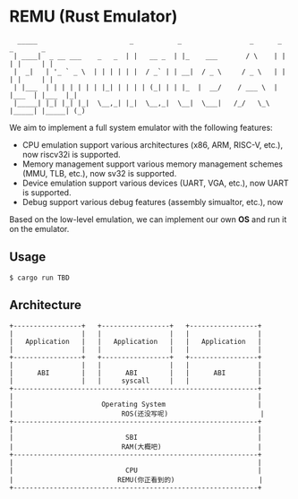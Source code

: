 # REMU (Rust Emulator)

```
  _____                       _           _                 _      _       _       _ 
 | ____|  _ __ ___    _   _  | |   __ _  | |_    ___       / \    | |     | |     | |
 |  _|   | '_ ` _ \  | | | | | |  / _` | | __|  / _ \     / _ \   | |     | |     | |
 | |___  | | | | | | | |_| | | | | (_| | | |_  |  __/    / ___ \  | |___  | |___  |_|
 |_____| |_| |_| |_|  \__,_| |_|  \__,_|  \__|  \___|   /_/   \_\ |_____| |_____| (_)
```


We aim to implement a full system emulator with the following features:
* CPU emulation support various architectures (x86, ARM, RISC-V, etc.), now riscv32i is supported.
* Memory management support various memory management schemes (MMU, TLB, etc.), now sv32 is supported.
* Device emulation support various devices (UART, VGA, etc.), now UART is supported.
* Debug support various debug features (assembly simualtor,  etc.), now 

Based on the low-level emulation, we can implement our own **OS** and run it on the emulator.

## Usage
```
$ cargo run TBD
```

## Architecture
```
+-----------------+   +-----------------+   +-----------------+
|                 |   |                 |   |                 |
|   Application   |   |   Application   |   |   Application   |
|                 |   |                 |   |                 |
+-----------------+   +-----------------+   +-----------------+
|                 |   |                 |   |                 |
|      ABI        |   |      ABI        |   |      ABI        |
|                 |   |     syscall     |   |                 |
+-------------------------------------------------------------+   
|                                                             |
|                      Operating System                       |
|                           ROS(还没写呢)                       |
+-------------------------------------------------------------+
|                                                             |
|                            SBI                              |
|                           RAM(大概吧)                        |
+-------------------------------------------------------------+
|                                                             |
|                            CPU                              |
|                          REMU(你正看到的)                     |
+-------------------------------------------------------------+
```
